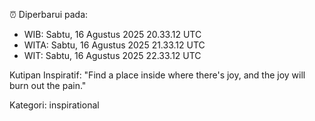 ⏰ Diperbarui pada:
- WIB: Sabtu, 16 Agustus 2025 20.33.12 UTC
- WITA: Sabtu, 16 Agustus 2025 21.33.12 UTC
- WIT: Sabtu, 16 Agustus 2025 22.33.12 UTC

Kutipan Inspiratif:
"Find a place inside where there's joy, and the joy will burn out the pain."


Kategori: inspirational


